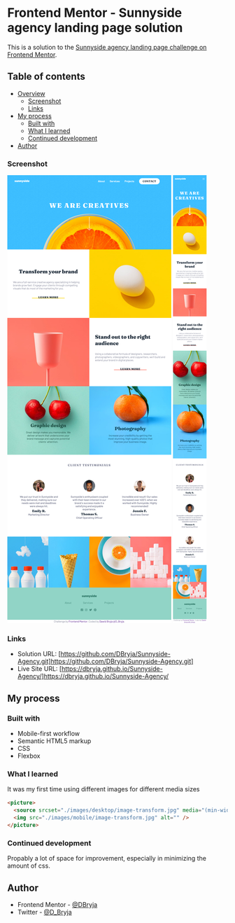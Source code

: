 # Frontend Mentor - Sunnyside agency landing page solution

This is a solution to the [Sunnyside agency landing page challenge on Frontend Mentor](https://www.frontendmentor.io/challenges/sunnyside-agency-landing-page-7yVs3B6ef).

## Table of contents

- [Overview](#overview)
  - [Screenshot](#screenshot)
  - [Links](#links)
- [My process](#my-process)
  - [Built with](#built-with)
  - [What I learned](#what-i-learned)
  - [Continued development](#continued-development)
- [Author](#author)

### Screenshot

![](./DBryja_SunnysideAgency_Desktop.png)
![](./DBryja_SunnysideAgency_Mobile.png)

### Links

- Solution URL: [https://github.com/DBryja/Sunnyside-Agency.git]https://github.com/DBryja/Sunnyside-Agency.git]
- Live Site URL: [https://dbryja.github.io/Sunnyside-Agency/]https://dbryja.github.io/Sunnyside-Agency/

## My process

### Built with

- Mobile-first workflow
- Semantic HTML5 markup
- CSS
- Flexbox

### What I learned

It was my first time using different images for different media sizes

```html
<picture>
  <source srcset="./images/desktop/image-transform.jpg" media="(min-width: 768px)" />
  <img src="./images/mobile/image-transform.jpg" alt="" />
</picture>
```
### Continued development

Propably a lot of space for improvement, especially in minimizing the amount of css.

## Author

- Frontend Mentor - [@DBryja](https://www.frontendmentor.io/profile/DBryja)
- Twitter - [@D_Bryja](https://www.twitter.com/D_Bryja)
